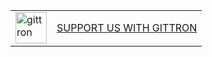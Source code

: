 <table border="0"><tr>  <td><a href="https://gittron.me/bots/0x7352a2c00d0af11cf4e40b466519e5b8"><img src="https://s3.amazonaws.com/od-flat-svg/0x7352a2c00d0af11cf4e40b466519e5b8.png" alt="gittron" width="50"/></a></td><td><a href="https://gittron.me/bots/0x7352a2c00d0af11cf4e40b466519e5b8">SUPPORT US WITH GITTRON</a></td></tr></table>

